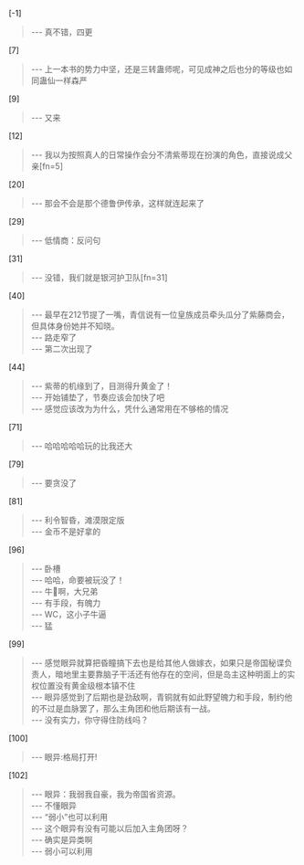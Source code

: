 
[-1] 
>--- 真不错，四更<br>

[7] 
>--- 上一本书的势力中坚，还是三转蛊师呢，可见成神之后也分的等级也如同蛊仙一样森严<br>

[9] 
>--- 又来<br>

[12] 
>--- 我以为按照真人的日常操作会分不清紫蒂现在扮演的角色，直接说成父亲[fn=5]<br>

[20] 
>--- 那会不会是那个德鲁伊传承，这样就连起来了<br>

[29] 
>--- 低情商：反问句<br>

[31] 
>--- 没错，我们就是银河护卫队[fn=31]<br>

[40] 
>--- 最早在212节提了一嘴，青信说有一位皇族成员牵头瓜分了紫藤商会，但具体身份她并不知晓。<br>
>--- 路走窄了<br>
>--- 第二次出现了<br>

[44] 
>--- 紫蒂的机缘到了，目测得升黄金了！<br>
>--- 开始铺垫了，节奏应该会加快了吧<br>
>--- 感觉应该改为为什么，凭什么通常用在不够格的情况<br>

[71] 
>--- 哈哈哈哈哈玩的比我还大<br>

[79] 
>--- 要贪没了<br>

[81] 
>--- 利令智昏，滩漠限定版<br>
>--- 金币不是好拿的<br>

[96] 
>--- 卧槽<br>
>--- 哈哈，命要被玩没了！<br>
>--- 牛🐂啊，大兄弟<br>
>--- 有手段，有魄力<br>
>--- WC，这小子牛逼<br>
>--- 猛<br>

[99] 
>--- 感觉眼异就算把昏瞳搞下去也是给其他人做嫁衣，如果只是帝国秘谍负责人，暗地里主要靠脑子干活还有他存在的空间，但是岛主这种明面上的实权位置没有黄金级根本镇不住<br>
>--- 眼异感觉到了后期也是劲敌啊，青铜就有如此野望魄力和手段，制约他的不过是血脉罢了，那么主角团和他后期该有一战。<br>
>--- 没有实力，你守得住防线吗？<br>

[100] 
>--- 眼异:格局打开!<br>

[102] 
>--- 眼异：我弱我自豪，我为帝国省资源。<br>
>--- 不懂眼异<br>
>--- “弱小”也可以利用<br>
>--- 这个眼异有没有可能以后加入主角团呀？<br>
>--- 确实是异类啊<br>
>--- 弱小可以利用<br>
